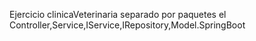 Ejercicio clinicaVeterinaria separado por paquetes el Controller,Service,IService,IRepository,Model.SpringBoot
